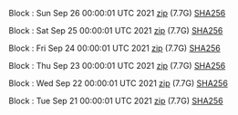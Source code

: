 Block [](https://insight.dash.org/insight/block/): Sun Sep 26 00:00:01 UTC 2021 [zip](https://dash-bootstrap.ams3.digitaloceanspaces.com/mainnet/2021-09-26/bootstrap.dat.zip) (7.7G) [SHA256](https://dash-bootstrap.ams3.digitaloceanspaces.com/mainnet/2021-09-26/sha256.txt)

Block [](https://insight.dash.org/insight/block/): Sat Sep 25 00:00:01 UTC 2021 [zip](https://dash-bootstrap.ams3.digitaloceanspaces.com/mainnet/2021-09-25/bootstrap.dat.zip) (7.7G) [SHA256](https://dash-bootstrap.ams3.digitaloceanspaces.com/mainnet/2021-09-25/sha256.txt)

Block [](https://insight.dash.org/insight/block/): Fri Sep 24 00:00:01 UTC 2021 [zip](https://dash-bootstrap.ams3.digitaloceanspaces.com/mainnet/2021-09-24/bootstrap.dat.zip) (7.7G) [SHA256](https://dash-bootstrap.ams3.digitaloceanspaces.com/mainnet/2021-09-24/sha256.txt)

Block [](https://insight.dash.org/insight/block/): Thu Sep 23 00:00:01 UTC 2021 [zip](https://dash-bootstrap.ams3.digitaloceanspaces.com/mainnet/2021-09-23/bootstrap.dat.zip) (7.7G) [SHA256](https://dash-bootstrap.ams3.digitaloceanspaces.com/mainnet/2021-09-23/sha256.txt)

Block [](https://insight.dash.org/insight/block/): Wed Sep 22 00:00:01 UTC 2021 [zip](https://dash-bootstrap.ams3.digitaloceanspaces.com/mainnet/2021-09-22/bootstrap.dat.zip) (7.7G) [SHA256](https://dash-bootstrap.ams3.digitaloceanspaces.com/mainnet/2021-09-22/sha256.txt)

Block [](https://insight.dash.org/insight/block/): Tue Sep 21 00:00:01 UTC 2021 [zip](https://dash-bootstrap.ams3.digitaloceanspaces.com/mainnet/2021-09-21/bootstrap.dat.zip) (7.7G) [SHA256](https://dash-bootstrap.ams3.digitaloceanspaces.com/mainnet/2021-09-21/sha256.txt)
